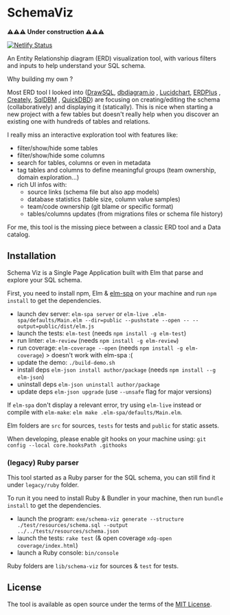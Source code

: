 # SchemaViz

**⚠️⚠️⚠️ Under construction ⚠️⚠️⚠️**

[![Netlify Status](https://api.netlify.com/api/v1/badges/21f157ae-adde-4caa-8fce-4921b917761b/deploy-status)](https://app.netlify.com/sites/schema-viz/deploys)

An Entity Relationship diagram (ERD) visualization tool, with various filters and inputs to help understand your SQL
schema.

Why building my own ?

Most ERD tool I looked into ([DrawSQL](https://drawsql.app), [dbdiagram.io](https://dbdiagram.io)
, [Lucidchart](https://www.lucidchart.com/pages/examples/er-diagram-tool), [ERDPlus](https://erdplus.com)
, [Creately](https://creately.com/lp/er-diagram-tool-online), [SqlDBM](https://sqldbm.com)
, [QuickDBD](https://www.quickdatabasediagrams.com)) are focusing on creating/editing the schema (collaboratively) and
displaying it (statically). This is nice when starting a new project with a few tables but doesn't really help when you
discover an existing one with hundreds of tables and relations.

I really miss an interactive exploration tool with features like:

- filter/show/hide some tables
- filter/show/hide some columns
- search for tables, columns or even in metadata
- tag tables and columns to define meaningful groups (team ownership, domain exploration...)
- rich UI infos with:
    - source links (schema file but also app models)
    - database statistics (table size, column value samples)
    - team/code ownership (git blame or specific format)
    - tables/columns updates (from migrations files or schema file history)

For me, this tool is the missing piece between a classic ERD tool and a Data catalog.

## Installation

Schema Viz is a Single Page Application built with Elm that parse and explore your SQL schema.

First, you need to install npm, Elm & [elm-spa](https://www.elm-spa.dev) on your machine and run `npm install` to get the dependencies.

- launch dev server: `elm-spa server` or `elm-live .elm-spa/defaults/Main.elm --dir=public --pushstate --open -- --output=public/dist/elm.js`
- launch the tests: `elm-test` (needs `npm install -g elm-test`)
- run linter: `elm-review` (needs `npm install -g elm-review`)
- run coverage: `elm-coverage --open` (needs `npm install -g elm-coverage`) > doesn't work with elm-spa :(
- update the demo: `./build-demo.sh`
- install deps `elm-json install author/package` (needs `npm install --g elm-json`)
- uninstall deps `elm-json uninstall author/package`
- update deps `elm-json upgrade` (use `--unsafe` flag for major versions)

If `elm-spa` don't display a relevant error, try using `elm-live` instead or compile with `elm-make`: `elm make .elm-spa/defaults/Main.elm`.

Elm folders are `src` for sources, `tests` for tests and `public` for static assets.

When developing, please enable git hooks on your machine using: `git config --local core.hooksPath .githooks`

### (legacy) Ruby parser

This tool started as a Ruby parser for the SQL schema, you can still find it under `legacy/ruby` folder.

To run it you need to install Ruby & Bundler in your machine, then run `bundle install` to get the dependencies.

- launch the
  program: `exe/schema-viz generate --structure ./test/resources/schema.sql --output ../../tests/resources/schema.json`
- launch the tests: `rake test` (& open coverage `xdg-open coverage/index.html`)
- launch a Ruby console: `bin/console`

Ruby folders are `lib/schema-viz` for sources & `test` for tests.

## License

The tool is available as open source under the terms of the [MIT License](https://opensource.org/licenses/MIT).
